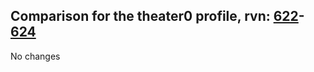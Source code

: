 ## Comparison for the theater0 profile, rvn: [622](https://github.com/PRO100KatYT/FortniteProfileRevisions/tree/main/profiles/theater0/622%20theater0.json)-[624](https://github.com/PRO100KatYT/FortniteProfileRevisions/tree/main/profiles/theater0/624%20theater0.json)

No changes
